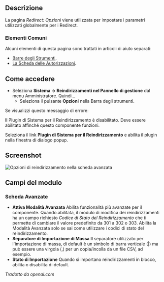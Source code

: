 <!-- Filename: Help4.x:Redirect:_Options / Display title: Reindirizzamento: Opzioni -->

## Descrizione

La pagina *Redirect: Opzioni* viene utilizzata per impostare i parametri utilizzati
globalmente per i Redirect.

### Elementi Comuni

Alcuni elementi di questa pagina sono trattati in articoli di aiuto separati:

* [Barre degli Strumenti](jdocmanual?article=help/common-elements/toolbars).
* [La Scheda delle Autorizzazioni](jdocmanual?article=help/common-elements/edit-permissions).

## Come accedere

- Seleziona **Sistema → Reindirizzamenti nel Pannello di gestione** dal
  menu Amministratore. Quindi...
  - Seleziona il pulsante **Opzioni** nella Barra degli strumenti.

Se visualizzi questo messaggio di errore:

<div class="alert alert-danger">
Il Plugin di Sistema per il Reindirizzamento è disabilitato. Deve essere abilitato affinché questo componente funzioni.
</div>

Seleziona il link **Plugin di Sistema per il Reindirizzamento** e abilita il plugin nella finestra di dialogo popup.

## Screenshot

![Opzioni di reindirizzamento nella scheda avanzata](../../../it/images/redirects/redirect-options-advanced-tab.png)

## Campi del modulo

### Scheda Avanzate

- **Attiva Modalità Avanzata** Abilita funzionalità più avanzate per il
  componente. Quando abilitata, il modulo di modifica dei reindirizzamenti ha un campo 
  richiesto *Codice di Stato del Reindirizzamento* che ti permette di cambiare il valore predefinito 
  da 301 a 302 o 303. Abilita la Modalità Avanzata solo se sai come utilizzare 
  i codici di stato del reindirizzamento.
- **Separatore di Importazione di Massa** Il separatore utilizzato per l'importazione di massa, 
  di default è un simbolo di barra verticale (|) ma può essere una virgola (,) per un 
  copia/incolla da un file CSV, ad esempio.
- **Stato di Importazione** Quando si importano reindirizzamenti in blocco, abilita o disabilita di default.

*Tradotto da openai.com*

